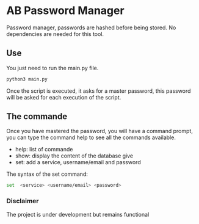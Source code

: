 # AB Password Manager
Password manager, passwords are hashed before being stored.
No dependencies are needed for this tool.
## Use
You just need to run the main.py file.
```sh
python3 main.py
```
Once the script is executed, it asks for a master password, this password will be asked for each execution of the script.
## The commande
Once you have mastered the password, you will have a command prompt, you can type the command help to see all the commands available.
- help: list of commande
- show: display the content of the database give
- set: add a service, username/email and password

The syntax of the set command:
```sh
set  <service> <username/email> <password>
```

### Disclaimer
The project is under development but remains functional